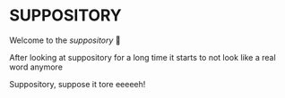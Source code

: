 # SUPPOSITORY
Welcome to the *suppository*
💩


After looking at suppository for a long time it starts to not look like a real word anymore


Suppository, suppose it tore eeeeeh!
